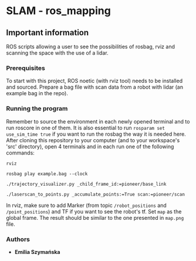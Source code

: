 # SLAM - ros_mapping

## Important information
ROS scripts allowing a user to see the possibilities of rosbag, rviz and scanning the space with the use of a lidar.

### Prerequisites
To start with this project, ROS noetic (with rviz tool) needs to be installed and sourced. Prepare a bag file with scan data from a robot with lidar (an example bag in the repo).

### Running the program
Remember to source the environment in each newly opened terminal and to run roscore in one of them. It is also essential to run `rosparam set use_sim_time true` if you want to run the rosbag the way it is needed here.
After cloning this repository to your computer (and to your workspace's 'src' directory), open 4 terminals and in each run one of the following commands:
```
rviz
```

```
rosbag play example.bag --clock
```

```
./trajectory_visualizer.py _child_frame_id:=pioneer/base_link
```


```
./laserscan_to_points.py _accumulate_points:=True scan:=pioneer/scan
```

In rviz, make sure to add Marker (from topic `/robot_positions` and `/point_positions`) and TF if you want to see the robot's tf. Set `map` as the global frame. The result should be similar to the one presented in `map.png` file.

### Authors
* **Emilia Szymańska**
